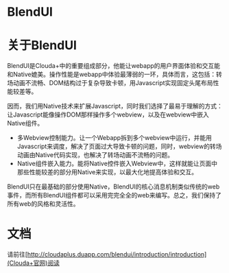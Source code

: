 BlendUI
==========

关于BlendUI
====

BlendUI是Clouda+中的重要组成部分，他能让webapp的用户界面体验和交互能和Native媲美。操作性能是webapp中体验最薄弱的一环，具体而言，这包括：转场动画不流畅、DOM结构过于复杂导致卡顿，用Javascript实现固定头尾布局性能较差等。

因而，我们用Native技术来扩展Javascript，同时我们选择了最易于理解的方式：让Javascript能像操作DOM那样操作多个webview，以及在webview中嵌入Native组件。

* 多Webview控制能力。让一个Webapp拆到多个webview中运行，并能用Javascript来调度，解决了页面过大导致卡顿的问题，同时，webview的转场动画由Native代码实现，也解决了转场动画不流畅的问题。
* Native组件嵌入能力。能将Native控件嵌入Webview中，这样就能让页面中那些性能较差的部分用Native来实现，以最大化地提高体验和交互。

BlendUI只在最基础的部分使用Native，BlendUI的核心消息机制类似传统的web事件，而所有BlendUI组件都可以采用完完全全的web来编写。总之，我们保持了所有web的风格和灵活性。

文档
====

请前往[http://cloudaplus.duapp.com/blendui/introduction/introduction](Clouda+官网)阅读
